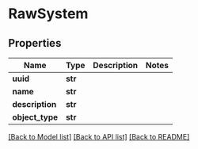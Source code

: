 # RawSystem

## Properties
Name | Type | Description | Notes
------------ | ------------- | ------------- | -------------
**uuid** | **str** |  | 
**name** | **str** |  | 
**description** | **str** |  | 
**object_type** | **str** |  | 

[[Back to Model list]](../README.md#documentation-for-models) [[Back to API list]](../README.md#documentation-for-api-endpoints) [[Back to README]](../README.md)


